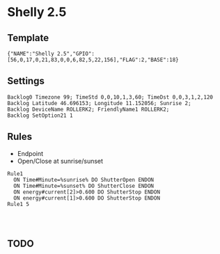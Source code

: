 # Shelly 2.5
## Template
```
{"NAME":"Shelly 2.5","GPIO":[56,0,17,0,21,83,0,0,6,82,5,22,156],"FLAG":2,"BASE":18}
```
## Settings
```
Backlog0 Timezone 99; TimeStd 0,0,10,1,3,60; TimeDst 0,0,3,1,2,120
Backlog Latitude 46.696153; Longitude 11.152056; Sunrise 2;
Backlog DeviceName ROLLERK2; FriendlyName1 ROLLERK2; 
Backlog SetOption21 1
```
## Rules
- Endpoint
- Open/Close at sunrise/sunset
```
Rule1
  ON Time#Minute=%sunrise% DO ShutterOpen ENDON
  ON Time#Minute=%sunset% DO ShutterClose ENDON
  ON energy#current[2]>0.600 DO ShutterStop ENDON
  ON energy#current[1]>0.600 DO ShutterStop ENDON  
Rule1 5
```

```

  
```

## TODO

